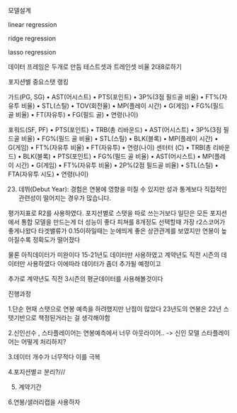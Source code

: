 모델설계

linear regression

ridge regression 

lasso regression 

데이터 프레임은 두개로 만듬   테스트셋과 트레인셋 비율 2대8로하기 


포지션별 중요스탯 랭킹

가드(PG, SG)
•	AST(어시스트)
•	PTS(포인트)
•	3P%(3점 필드골 비율)
•	FT%(자유투 비율)
•	STL(스틸)
•	TOV(회전율)
•	MP(플레이 시간)
•	G(게임)
•	FG%(필드 골 비율)
•	FT(자유투)
•	FG(필드 골)
•	연령(나이)

포워드(SF, PF)
•	PTS(포인트)
•	TRB(총 리바운드)
•	AST(어시스트)
•	3P%(3점 필드골 비율)
•	FG%(필드 골 비율)
•	STL(스틸)
•	BLK(블록)
•	MP(플레이 시간)
•	G(게임)
•	FT%(자유투 비율)
•	FT(자유투)
•	연령(나이)
센터터 (C)
•	TRB(총 리바운드)
•	BLK(블록)
•	PTS(포인트)
•	FG%(필드 골 비율)
•	AST(어시스트)
•	MP(플레이 시간)
•	G(게임)
•	FT%(자유투 비율)
•	2P%(2점 필드골 비율)
•	STL(스틸)
•	FTA(자유투 시도)
•	연령(나이)


23.	데뷔(Debut Year): 경험은 연봉에 영향을 미칠 수 있지만 성과 통계보다 직접적인 관련성이 떨어지는 경우가 많습니다.

평가지표로 R2를 사용하였다.
포지션별로 스탯을 따로 쓰는거보다 일단은 모든 포지션에서 통합 모델을 만드는게 더 성능이 좋다
피쳐를 8개정도 선택할때 가장 r2스코어가 좋게나왔다 
타겟밸류가 0.15이하일때는 눈에띄게 좋은 상관관계를 보였지만 연봉이 높아질수록 정확도가 떨어졌다 




물론 아직데이터가 미완이다 15-21년도 데이터만 사용하였고 계약년도 직전 시즌의 데이터만 사용하였다 이에따라 데이터가 좀더 추가될 예정이고

추가로  계약년도 직전 3시즌의 평균데이터를 사용해볼것이다 























진행과정

1.단순 현재 스탯으로 연봉 예측을 하려했지만 난점이 많았다
23년도의 연봉은 22년 스탯기반으로 책정된거라는 걸 생각해야함


2.신인선수 , 스타플레이어는 연봉예측에서 너무 아웃라이어..   -> 신인 모델 스타플레이어는 어떻게 처리하지? 

3.데이터 개수가 너무적다 이를 극복  

4.포지션별ㄹ 분리?///


5. 계약기간 

6.연봉/샐러리캡을 사용하자
